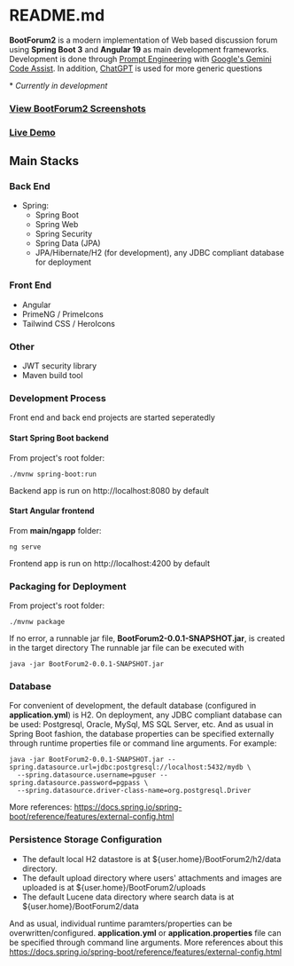 # README.md

**BootForum2** is a modern implementation of Web based discussion forum using **Spring Boot 3** and **Angular 19** as main development frameworks.
Development is done through [Prompt Engineering](https://en.wikipedia.org/wiki/Prompt_engineering) with [Google's Gemini
Code Assist](https://codeassist.google/). In addition, [ChatGPT](https://chatgpt.com/) is used for more generic questions

\* *Currently in development*

###  [**View BootForum2 Screenshots**](Screenshots.md "Screenshots")
###  [**Live Demo**](http://ec2-18-232-107-131.compute-1.amazonaws.com/ "BootForum2 Demo")

## Main Stacks

### Back End
* Spring: 
  * Spring Boot
  * Spring Web
  * Spring Security
  * Spring Data (JPA)
  * JPA/Hibernate/H2 (for development), any JDBC compliant database for deployment

### Front End
* Angular
* PrimeNG / PrimeIcons
* Tailwind CSS / HeroIcons

### Other
* JWT security library
* Maven build tool

### Development Process
Front end and back end projects are started seperatedly

#### Start Spring Boot backend
From project's root folder:

    ./mvnw spring-boot:run

Backend app is run on http://localhost:8080 by default

#### Start Angular frontend
From **main/ngapp** folder:

    ng serve

Frontend app is run on http://localhost:4200 by default

### Packaging for Deployment
From project's root folder:

    ./mvnw package

If no error, a runnable jar file, **BootForum2-0.0.1-SNAPSHOT.jar**, is created in the target directory
The runnable jar file can be executed with

    java -jar BootForum2-0.0.1-SNAPSHOT.jar

### Database
For convenient of development, the default database (configured in **application.yml**) is H2.
On deployment, any JDBC compliant database can be used: Postgresql, Oracle, MySql, MS SQL Server, etc. 
And as usual in Spring Boot fashion, the database properties can be specified externally through runtime 
properties file or command line arguments. For example:

    java -jar BootForum2-0.0.1-SNAPSHOT.jar --spring.datasource.url=jdbc:postgresql://localhost:5432/mydb \
      --spring.datasource.username=pguser --spring.datasource.password=pgpass \
      --spring.datasource.driver-class-name=org.postgresql.Driver

More references: https://docs.spring.io/spring-boot/reference/features/external-config.html

### Persistence Storage Configuration
* The default local H2 datastore is at ${user.home}/BootForum2/h2/data directory. 
* The default upload directory where users' attachments and images are uploaded is at ${user.home}/BootForum2/uploads
* The default Lucene data directory where search data is at ${user.home}/BootForum2/data

And as usual, individual runtime paramters/properties can be overwritten/configured.
**application.yml** or **application.properties** file can be specified through command line arguments. 
More references about this https://docs.spring.io/spring-boot/reference/features/external-config.html
